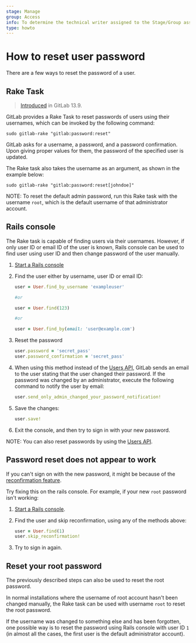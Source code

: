 ```yaml
---
stage: Manage
group: Access
info: To determine the technical writer assigned to the Stage/Group associated with this page, see https://about.gitlab.com/handbook/engineering/ux/technical-writing/#assignments
type: howto
---
```


# How to reset user password

There are a few ways to reset the password of a user.

## Rake Task

> [Introduced](https://gitlab.com/gitlab-org/gitlab/-/merge_requests/52347) in GitLab 13.9.

GitLab provides a Rake Task to reset passwords of users using their usernames,
which can be invoked by the following command:

```shell
sudo gitlab-rake "gitlab:password:reset"
```

GitLab asks for a username, a password, and a password confirmation. Upon giving
proper values for them, the password of the specified user is updated.

The Rake task also takes the username as an argument, as shown in the example
below:

```shell
sudo gitlab-rake "gitlab:password:reset[johndoe]"
```

NOTE:
To reset the default admin password, run this Rake task with the username
`root`, which is the default username of that administrator account.

## Rails console

The Rake task is capable of finding users via their usernames. However, if only
user ID or email ID of the user is known, Rails console can be used to find user
using user ID and then change password of the user manually.

1. [Start a Rails console](../administration/operations/rails_console.md)

1. Find the user either by username, user ID or email ID:

    ```ruby
    user = User.find_by_username 'exampleuser'

    #or

    user = User.find(123)

    #or

    user = User.find_by(email: 'user@example.com')
    ```

1. Reset the password

    ```ruby
    user.password = 'secret_pass'
    user.password_confirmation = 'secret_pass'
    ```

1. When using this method instead of the [Users API](../api/users.md#user-modification),
   GitLab sends an email to the user stating that the user changed their
   password. If the password was changed by an administrator, execute the
   following command to notify the user by email:

    ```ruby
    user.send_only_admin_changed_your_password_notification!
    ```

1. Save the changes:

    ```ruby
    user.save!
    ```

1. Exit the console, and then try to sign in with your new password.

NOTE:
You can also reset passwords by using the [Users API](../api/users.md#user-modification).

## Password reset does not appear to work

If you can't sign on with the new password, it might be because of the [reconfirmation feature](../user/upgrade_email_bypass.md).

Try fixing this on the rails console. For example, if your new `root` password isn't working:

1. [Start a Rails console](../administration/operations/rails_console.md).

1. Find the user and skip reconfirmation, using any of the methods above:

    ```ruby
    user = User.find(1)
    user.skip_reconfirmation!
    ```

1. Try to sign in again.

## Reset your root password

The previously described steps can also be used to reset the root password.

In normal installations where the username of root account hasn't been changed
manually, the Rake task can be used with username `root` to reset the root
password.

If the username was changed to something else and has been forgotten, one
possible way is to reset the password using Rails console with user ID `1` (in
almost all the cases, the first user is the default administrator account).

<!-- ## Troubleshooting

Include any troubleshooting steps that you can foresee. If you know beforehand what issues
one might have when setting this up, or when something is changed, or on upgrading, it's
important to describe those, too. Think of things that may go wrong and include them here.
This is important to minimize requests for support, and to avoid doc comments with
questions that you know someone might ask.

Each scenario can be a third-level heading, e.g. `### Getting error message X`.
If you have none to add when creating a doc, leave this section in place
but commented out to help encourage others to add to it in the future. -->
